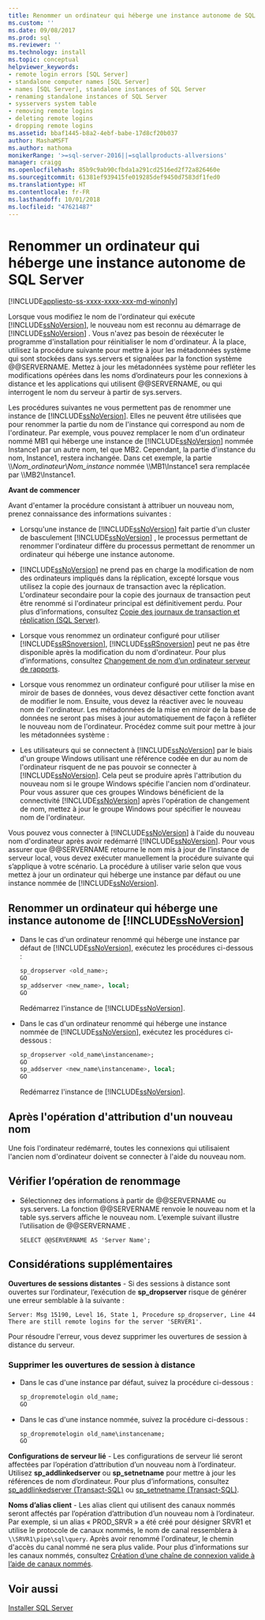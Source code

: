 ```yaml
---
title: Renommer un ordinateur qui héberge une instance autonome de SQL Server | Microsoft Docs
ms.custom: ''
ms.date: 09/08/2017
ms.prod: sql
ms.reviewer: ''
ms.technology: install
ms.topic: conceptual
helpviewer_keywords:
- remote login errors [SQL Server]
- standalone computer names [SQL Server]
- names [SQL Server], standalone instances of SQL Server
- renaming standalone instances of SQL Server
- sysservers system table
- removing remote logins
- deleting remote logins
- dropping remote logins
ms.assetid: bbaf1445-b8a2-4ebf-babe-17d8cf20b037
author: MashaMSFT
ms.author: mathoma
monikerRange: '>=sql-server-2016||=sqlallproducts-allversions'
manager: craigg
ms.openlocfilehash: 85b9c9ab90cfbda1a291cd2516ed2f72a826460e
ms.sourcegitcommit: 61381ef939415fe019285def9450d7583df1fed0
ms.translationtype: HT
ms.contentlocale: fr-FR
ms.lasthandoff: 10/01/2018
ms.locfileid: "47621487"
---
```

# <a name="rename-a-computer-that-hosts-a-stand-alone-instance-of-sql-server"></a>Renommer un ordinateur qui héberge une instance autonome de SQL Server

[!INCLUDE[appliesto-ss-xxxx-xxxx-xxx-md-winonly](../../includes/appliesto-ss-xxxx-xxxx-xxx-md-winonly.md)]

Lorsque vous modifiez le nom de l'ordinateur qui exécute [!INCLUDE[ssNoVersion](../../includes/ssnoversion-md.md)], le nouveau nom est reconnu au démarrage de [!INCLUDE[ssNoVersion](../../includes/ssnoversion-md.md)] . Vous n'avez pas besoin de réexécuter le programme d'installation pour réinitialiser le nom d'ordinateur. À la place, utilisez la procédure suivante pour mettre à jour les métadonnées système qui sont stockées dans sys.servers et signalées par la fonction système @@SERVERNAME. Mettez à jour les métadonnées système pour refléter les modifications opérées dans les noms d’ordinateurs pour les connexions à distance et les applications qui utilisent @@SERVERNAME, ou qui interrogent le nom du serveur à partir de sys.servers.  
  
Les procédures suivantes ne vous permettent pas de renommer une instance de [!INCLUDE[ssNoVersion](../../includes/ssnoversion-md.md)]. Elles ne peuvent être utilisées que pour renommer la partie du nom de l'instance qui correspond au nom de l'ordinateur. Par exemple, vous pouvez remplacer le nom d'un ordinateur nommé MB1 qui héberge une instance de [!INCLUDE[ssNoVersion](../../includes/ssnoversion-md.md)] nommée Instance1 par un autre nom, tel que MB2. Cependant, la partie d'instance du nom, Instance1, restera inchangée. Dans cet exemple, la partie \\\\*Nom_ordinateur*\\*Nom_instance* nommée \\\MB1\Instance1 sera remplacée par \\\MB2\Instance1.  
  
 **Avant de commencer**  
  
 Avant d'entamer la procédure consistant à attribuer un nouveau nom, prenez connaissance des informations suivantes :  
  
-   Lorsqu'une instance de [!INCLUDE[ssNoVersion](../../includes/ssnoversion-md.md)] fait partie d'un cluster de basculement [!INCLUDE[ssNoVersion](../../includes/ssnoversion-md.md)] , le processus permettant de renommer l'ordinateur diffère du processus permettant de renommer un ordinateur qui héberge une instance autonome.  
  
-   [!INCLUDE[ssNoVersion](../../includes/ssnoversion-md.md)] ne prend pas en charge la modification de nom des ordinateurs impliqués dans la réplication, excepté lorsque vous utilisez la copie des journaux de transaction avec la réplication. L'ordinateur secondaire pour la copie des journaux de transaction peut être renommé si l'ordinateur principal est définitivement perdu. Pour plus d’informations, consultez [Copie des journaux de transaction et réplication &#40;SQL Server&#41;](../../database-engine/log-shipping/log-shipping-and-replication-sql-server.md).  
  
-   Lorsque vous renommez un ordinateur configuré pour utiliser [!INCLUDE[ssRSnoversion](../../includes/ssrsnoversion-md.md)], [!INCLUDE[ssRSnoversion](../../includes/ssrsnoversion-md.md)] peut ne pas être disponible après la modification du nom d'ordinateur. Pour plus d’informations, consultez [Changement de nom d’un ordinateur serveur de rapports](../../reporting-services/report-server/rename-a-report-server-computer.md).  
  
-   Lorsque vous renommez un ordinateur configuré pour utiliser la mise en miroir de bases de données, vous devez désactiver cette fonction avant de modifier le nom. Ensuite, vous devez la réactiver avec le nouveau nom de l'ordinateur. Les métadonnées de la mise en miroir de la base de données ne seront pas mises à jour automatiquement de façon à refléter le nouveau nom de l'ordinateur. Procédez comme suit pour mettre à jour les métadonnées système :  
  
-   Les utilisateurs qui se connectent à [!INCLUDE[ssNoVersion](../../includes/ssnoversion-md.md)] par le biais d'un groupe Windows utilisant une référence codée en dur au nom de l'ordinateur risquent de ne pas pouvoir se connecter à [!INCLUDE[ssNoVersion](../../includes/ssnoversion-md.md)]. Cela peut se produire après l'attribution du nouveau nom si le groupe Windows spécifie l'ancien nom d'ordinateur. Pour vous assurer que ces groupes Windows bénéficient de la connectivité [!INCLUDE[ssNoVersion](../../includes/ssnoversion-md.md)] après l'opération de changement de nom, mettez à jour le groupe Windows pour spécifier le nouveau nom de l'ordinateur.  
  
 Vous pouvez vous connecter à [!INCLUDE[ssNoVersion](../../includes/ssnoversion-md.md)] à l'aide du nouveau nom d'ordinateur après avoir redémarré [!INCLUDE[ssNoVersion](../../includes/ssnoversion-md.md)]. Pour vous assurer que @@SERVERNAME retourne le nom mis à jour de l’instance de serveur local, vous devez exécuter manuellement la procédure suivante qui s’applique à votre scénario. La procédure à utiliser varie selon que vous mettez à jour un ordinateur qui héberge une instance par défaut ou une instance nommée de [!INCLUDE[ssNoVersion](../../includes/ssnoversion-md.md)].  
  
## <a name="rename-a-computer-that-hosts-a-stand-alone-instance-of-includessnoversionincludesssnoversion-mdmd"></a>Renommer un ordinateur qui héberge une instance autonome de [!INCLUDE[ssNoVersion](../../includes/ssnoversion-md.md)]  
  
-   Dans le cas d'un ordinateur renommé qui héberge une instance par défaut de [!INCLUDE[ssNoVersion](../../includes/ssnoversion-md.md)], exécutez les procédures ci-dessous :  
  
    ```sql
    sp_dropserver <old_name>;  
    GO  
    sp_addserver <new_name>, local;  
    GO  
    ```  
  
     Redémarrez l'instance de [!INCLUDE[ssNoVersion](../../includes/ssnoversion-md.md)].  
  
-   Dans le cas d'un ordinateur renommé qui héberge une instance nommée de [!INCLUDE[ssNoVersion](../../includes/ssnoversion-md.md)], exécutez les procédures ci-dessous :  
  
    ```sql
    sp_dropserver <old_name\instancename>;  
    GO  
    sp_addserver <new_name\instancename>, local;  
    GO  
    ```  
  
     Redémarrez l'instance de [!INCLUDE[ssNoVersion](../../includes/ssnoversion-md.md)].  
  
## <a name="after-the-renaming-operation"></a>Après l'opération d'attribution d'un nouveau nom  
 Une fois l'ordinateur redémarré, toutes les connexions qui utilisaient l'ancien nom d'ordinateur doivent se connecter à l'aide du nouveau nom.  
  
## <a name="verify-renaming-operation"></a>Vérifier l’opération de renommage  
  
-   Sélectionnez des informations à partir de @@SERVERNAME ou sys.servers. La fonction @@SERVERNAME renvoie le nouveau nom et la table sys.servers affiche le nouveau nom. L’exemple suivant illustre l’utilisation de @@SERVERNAME .  
  
    ```  
    SELECT @@SERVERNAME AS 'Server Name';  
    ```  
  
## <a name="additional-considerations"></a>Considérations supplémentaires  
 **Ouvertures de sessions distantes** - Si des sessions à distance sont ouvertes sur l’ordinateur, l’exécution de **sp_dropserver** risque de générer une erreur semblable à la suivante :  
  
 `Server: Msg 15190, Level 16, State 1, Procedure sp_dropserver, Line 44 There are still remote logins for the server 'SERVER1'.`  
  
 Pour résoudre l'erreur, vous devez supprimer les ouvertures de session à distance du serveur.  
  
### <a name="drop-remote-logins"></a>Supprimer les ouvertures de session à distance  
  
-   Dans le cas d'une instance par défaut, suivez la procédure ci-dessous :  
  
    ```sql
    sp_dropremotelogin old_name;  
    GO  
    ```  
  
-   Dans le cas d'une instance nommée, suivez la procédure ci-dessous :  
  
    ```sql
    sp_dropremotelogin old_name\instancename;  
    GO  
    ```  
  
 **Configurations de serveur lié** - Les configurations de serveur lié seront affectées par l’opération d’attribution d’un nouveau nom à l’ordinateur. Utilisez **sp_addlinkedserver** ou **sp_setnetname** pour mettre à jour les références de nom d’ordinateur. Pour plus d’informations, consultez [sp_addlinkedserver &#40;Transact-SQL&#41;](../../relational-databases/system-stored-procedures/sp-addlinkedserver-transact-sql.md) ou [sp_setnetname &#40;Transact-SQL&#41;](../../relational-databases/system-stored-procedures/sp-setnetname-transact-sql.md).  
  
 **Noms d’alias client** - Les alias client qui utilisent des canaux nommés seront affectés par l’opération d’attribution d’un nouveau nom à l’ordinateur. Par exemple, si un alias « PROD_SRVR » a été créé pour désigner SRVR1 et utilise le protocole de canaux nommés, le nom de canal ressemblera à `\\SRVR1\pipe\sql\query`. Après avoir renommé l'ordinateur, le chemin d'accès du canal nommé ne sera plus valide. Pour plus d’informations sur les canaux nommés, consultez [Création d’une chaîne de connexion valide à l’aide de canaux nommés](http://go.microsoft.com/fwlink/?LinkId=111063).  
  
## <a name="see-also"></a>Voir aussi  
 [Installer SQL Server](../../database-engine/install-windows/install-sql-server.md)  
  
  

